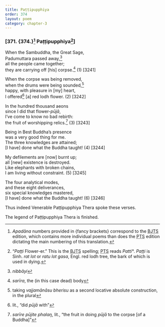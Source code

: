 ```yaml
---
title: Paṭṭipupphiya
order: 374
layout: poem
category: chapter-3
---
```


### \[371. {374.}[^1] Paṭṭipupphiya[^2]\]

When the Sambuddha, the Great Sage,  
Padumuttara passed away,[^3]  
all the people came together;  
they are carrying off \[his\] corpse.[^4] (1) \[3241\]

When the corpse was being removed,  
when the drums were being sounded,[^5]  
happy, with pleasure in \[my\] heart,  
I offered[^6] \[a\] red lodh flower. (2) \[3242\]

In the hundred thousand aeons  
since I did that flower-*pūjā*,  
I’ve come to know no bad rebirth:  
the fruit of worshipping relics.[^7] (3) \[3243\]

Being in Best Buddha’s presence  
was a very good thing for me.  
The three knowledges are attained;  
\[I have\] done what the Buddha taught! (4) \[3244\]

My defilements are \[now\] burnt up;  
all \[new\] existence is destroyed.  
Like elephants with broken chains,  
I am living without constraint. (5) \[3245\]

The four analytical modes,  
and these eight deliverances,  
six special knowledges mastered,  
\[I have\] done what the Buddha taught! (6) \[3246\]

Thus indeed Venerable Paṭṭipupphiya Thera spoke these verses.

The legend of Paṭṭipupphiya Thera is finished.

[^1]: *Apadāna* numbers provided in {fancy brackets} correspond to the <abbr title="Buddha Jayanthi Tripitaka Series">BJTS</abbr> edition, which contains more individual poems than does the <abbr title="Pali Text Society">PTS</abbr> edition dictating the main numbering of this translation.

[^2]: “*Paṭṭi* Flower-er.” This is the <abbr title="Buddha Jayanthi Tripitaka Series">BJTS</abbr> spelling; <abbr title="Pali Text Society">PTS</abbr> reads *Patti°*. *Paṭṭi* is Sinh. *rat lot* or *ratu lot gasa*, Engl. red lodh tree, the bark of which is used in dying.

[^3]: *nibbāyi*

[^4]: *sarīra*, the (in this case dead) body

[^5]: taking *vajjamānāsu bherisu* as a second locative absolute construction, in the plural

[^6]: lit., “did *pūjā* with”

[^7]: *sarīre pūjite phalaŋ*, lit., “the fruit in doing *pūjā* to the corpse \[of a Buddha\]”
